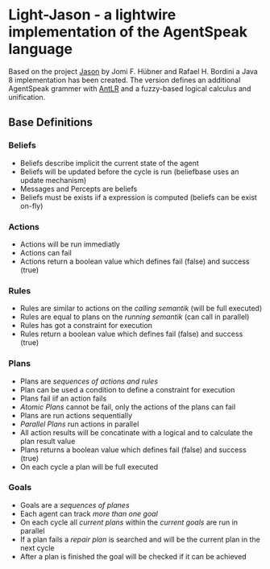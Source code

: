# Light-Jason - a lightwire implementation of the AgentSpeak language

Based on the project [Jason](http://jason.sourceforge.net/) by Jomi F. Hübner and Rafael H. Bordini
a Java 8 implementation has been created. The version defines an additional AgentSpeak grammer with
[AntLR](http://www.antlr.org/) and a fuzzy-based logical calculus and unification.

## Base Definitions

### Beliefs

* Beliefs describe implicit the current state of the agent
* Beliefs will be updated before the cycle is run (beliefbase uses an update mechanism)
* Messages and Percepts are beliefs
* Beliefs must be exists iif a expression is computed (beliefs can be exist on-fly)

### Actions

* Actions will be run immediatly
* Actions can fail
* Actions return a boolean value which defines fail (false) and success (true)

### Rules

* Rules are similar to actions on the _calling semantik_ (will be full executed)
* Rules are equal to plans on the _running semantik_ (can call in parallel)
* Rules has got a constraint for execution
* Rules return a boolean value which defines fail (false) and success (true)

### Plans

* Plans are _sequences of actions and rules_
* Plan can be used a condition to define a constraint for execution
* Plans fail iif an action fails
* _Atomic Plans_ cannot be fail, only the actions of the plans can fail
* Plans are run actions sequentially
* _Parallel Plans_ run actions in parallel
* All action results will be concatinate with a logical and to calculate the plan result value
* Plans returns a boolean value which defines fail (false) and success (true)
* On each cycle a plan will be full executed
 
### Goals
 
* Goals are a _sequences of planes_
* Each agent can track _more than one goal_
* On each cycle all _current plans_ within the _current goals_ are run in parallel
* If a plan fails a _repair plan_ is searched and will be the current plan in the next cycle
* After a plan is finished the goal will be checked if it can be achieved

